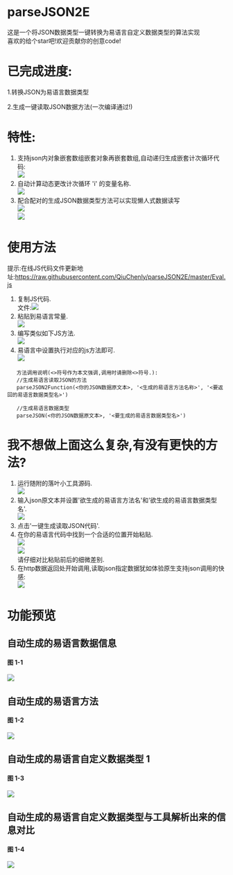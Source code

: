 # parseJSON2E
这是一个将JSON数据类型一键转换为易语言自定义数据类型的算法实现<br>
喜欢的给个star吧!欢迎贡献你的创意code!<br>

# 已完成进度:

1.转换JSON为易语言数据类型

2.生成一键读取JSON数据方法(一次编译通过!)

# 特性:
1. 支持json内对象嵌套数组嵌套对象再嵌套数组,自动递归生成嵌套计次循环代码:<br>![](https://github.com/QiuChenly/parseJSON2E/blob/master/dualIterator.png)
2. 自动计算动态更改计次循环 'i' 的变量名称.<br>![](https://github.com/QiuChenly/parseJSON2E/blob/master/react.png)
3. 配合配对的生成JSON数据类型方法可以实现懒人式数据读写<br>![](https://github.com/QiuChenly/parseJSON2E/blob/master/onekey1.png)<br>![](https://github.com/QiuChenly/parseJSON2E/blob/master/onekey2.png)

# 使用方法
提示:在线JS代码文件更新地址:https://raw.githubusercontent.com/QiuChenly/parseJSON2E/master/Eval.js
1. 复制JS代码.<br>
   文件:![](https://github.com/QiuChenly/parseJSON2E/blob/master/Eval.js.png)
2. 粘贴到易语言常量.<br>![](https://github.com/QiuChenly/parseJSON2E/blob/master/QQ20190126-122727.png)
3. 编写类似如下JS方法.<br>![](https://github.com/QiuChenly/parseJSON2E/blob/master/ide_code.png)
4. 易语言中设置执行对应的js方法即可.<br>![](https://github.com/QiuChenly/parseJSON2E/blob/master/idea_code.png)
````
   方法调用说明(<>符号作为本文强调,调用时请删除<>符号.):
   //生成易语言读取JSON的方法
   parseJSON2Function(<你的JSON数据原文本>, '<生成的易语言方法名称>', '<要返回的易语言数据类型名>')
   
   //生成易语言数据类型
   parseJSON(<你的JSON数据原文本>, '<要生成的易语言数据类型名>')
````

# 我不想做上面这么复杂,有没有更快的方法?
1. 运行随附的落叶小工具源码.<br>![](https://github.com/QiuChenly/parseJSON2E/blob/master/luoyecode.png)
2. 输入json原文本并设置'欲生成的易语言方法名'和'欲生成的易语言数据类型名'.<br>![](https://github.com/QiuChenly/parseJSON2E/blob/master/onekey3.png)
3. 点击'一键生成读取JSON代码'.
4. 在你的易语言代码中找到一个合适的位置开始粘贴.<br>![](https://github.com/QiuChenly/parseJSON2E/blob/master/ctrlvn.png)<br>![](https://github.com/QiuChenly/parseJSON2E/blob/master/ctrlvy.png)<br>请仔细对比粘贴前后的细微差别.
5. 在http数据返回处开始调用,读取json指定数据犹如体验原生支持json调用的快感:<br>![](readjson.png)

# 功能预览
## 自动生成的易语言数据信息
#### 图 1-1 
![](https://github.com/QiuChenly/parseJSON2E/blob/master/WX20190126-010005.png)

## 自动生成的易语言方法
#### 图 1-2 
![](https://github.com/QiuChenly/parseJSON2E/blob/master/WX20190126-010221.png)

## 自动生成的易语言自定义数据类型 1
#### 图 1-3 
![](https://github.com/QiuChenly/parseJSON2E/blob/master/WX20190126-010247.png)

## 自动生成的易语言自定义数据类型与工具解析出来的信息对比
#### 图 1-4 
![](https://github.com/QiuChenly/parseJSON2E/blob/master/WX20190126-010330.png)